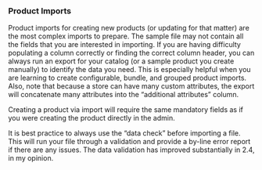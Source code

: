### Product Imports

Product imports for creating new products (or updating for that matter) are the most complex imports to prepare. The sample file may not contain all the fields that you are interested in importing. If you are having difficulty populating a column correctly or finding the correct column header, you can always run an export for your catalog (or a sample product you create manually) to identify the data you need. This is especially helpful when you are learning to create configurable, bundle, and grouped product imports. Also, note that because a store can have many custom attributes, the export will concatenate many attributes into the “additional attributes” column.

Creating a product via import will require the same mandatory fields as if you were creating the product directly in the admin.

It is best practice to always use the “data check” before importing a file. This will run your file through a validation and provide a by-line error report if there are any issues. The data validation has improved substantially in 2.4, in my opinion.
